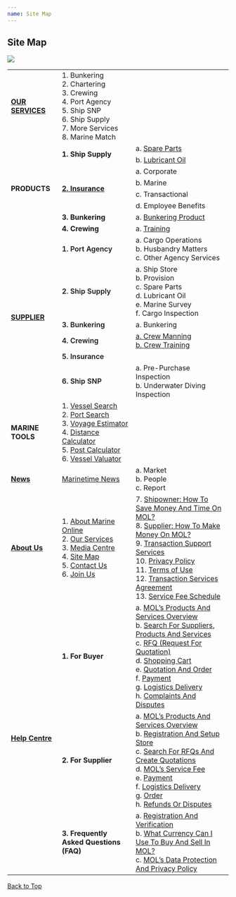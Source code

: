 ```yaml
---
name: Site Map
---
```


## Site Map

![](https://bwec-file.oss-cn-hongkong.aliyuncs.com/cms/sitemap.jpg)

<table>
  <tr>
    <td><a href="https://aboutus.marineonline.com/docs/knowus/ourservices"><b>OUR SERVICES</b></a></td>
    <td>1. Bunkering <br>2. Chartering <br>3. Crewing <br>4. Port Agency <br>5. Ship SNP <br>6. Ship Supply <br>7. More Services <br>8. Marine Match</td>
    <td></td>
  </tr>
  <tr>
    <td rowspan="8"><b>PRODUCTS</b></td>
    <td rowspan="2"><b>1. Ship Supply</b></td>
    <td>a. <a href="https://www.marineonline.com/ship-supply/products?cateId=220388697768460300&catePid=220387843036413964&startPage=1">Spare Parts</a><br></td>
  </tr>
  <tr>
    <td>b. <a href="https://www.marineonline.com/ship-supply/products?cateId=220389456266395660&catePid=220387843069968396&startPage=1">Lubricant Oil</a></td>
  </tr>
  <tr>
    <td rowspan="4"><a href="https://www.marineonline.com/more-services/marine-services?cateId=220392223064195084&catePid=220385573699846156&startPage=1"><b>2. Insurance</b></td>
    <td>a. Corporate<br></td>
  </tr>
  <tr>
    <td>b. Marine</td>
  </tr>
  <tr>
    <td>c. Transactional</td>
  </tr>
  <tr>
    <td>d. Employee Benefits</td>
  </tr>
  <tr>
    <td><b>3. Bunkering</b></td>
    <td>a. <a href="https://www.marineonline.com/bunkering/services">Bunkering Product</a></td>
  </tr>
  <tr>
    <td><b>4. Crewing</b></td>
    <td>a. <a href="https://www.marineonline.com/crewing/training-courses?cateId=222845074709445633&startPage=1">Training</a></td>
  </tr>
  <tr>
    <td rowspan="6"><a href="https://www.marineonline.com/company/search?bizType=supplier"><b>SUPPLIER</b></a></td>
    <td><span style="font-weight:600">1. Port Agency</span></td>
    <td>a. Cargo Operations<br>b. Husbandry Matters<br>c. Other Agency Services</td>
  </tr>
  <tr>
    <td><span style="font-weight:600">2. Ship Supply</span></td>
    <td>a. Ship Store<br>b. Provision<br>c. Spare Parts<br>d. Lubricant Oil<br>e. Marine Survey<br>f. Cargo Inspection</td>
  </tr>
  <tr>
    <td><span style="font-weight:600">3. Bunkering</span></td>
    <td>a. Bunkering</td>
  </tr>
  <tr>
    <td><span style="font-weight:600">4. Crewing</span></td>
    <td><a href="http://www.marineonline.com/company/search?bizType=manning_agency&category=CWMAN">a. Crew Manning</a><br><a href="https://www.marineonline.com/company/search?name=training">b. Crew Training</a></td>
  </tr>
  <tr>
    <td><span style="font-weight:600">5. Insurance</span></td>
    <td></td>
  </tr>
  <tr>
    <td><span style="font-weight:600">6. Ship SNP</span></td>
    <td>a. Pre-Purchase Inspection<br>b. Underwater Diving Inspection</td>
  </tr>
  <tr>
    <td><b>MARINE TOOLS</b></td>
    <td>1. <a href="https://www.marineonline.com/tools/vessel-search">Vessel Search</a><br>2. <a href="https://www.marineonline.com/tools/port-search">Port Search</a><br>3. <a href="https://www.marineonline.com/tools/voyage-estimator">Voyage Estimator</a><br>4. <a href="https://www.marineonline.com/tools/distance-calculator">Distance Calculator</a><br>5. <a href="https://www.marineonline.com/tools/port-cost-calculator">Post Calculator</a><br>6. <a href="https://www.marineonline.com/tools/vessel-valuator">Vessel Valuator</a></td>
    <td></td>
  </tr>
  <tr>
    <td><b><a href="https://www.marineonline.com/maritime-news">News</a></b></td>
    <td><a href="https://www.marineonline.com/maritime-news">Marinetime News</a></td>
    <td>a. Market<br>b. People<br>c. Report</td>
  </tr>
  <tr>
    <td><b><a href="https://aboutus.marineonline.com/docs/knowus/aboutus">About Us</a></b></td>
    <td>1. <a href="https://aboutus.marineonline.com/docs/knowus/aboutus">About Marine Online</a><br>2. <a href="https://aboutus.marineonline.com/docs/knowus/ourservices">Our Services</a><br>3. <a href="https://aboutus.marineonline.com/docs/knowus/mediacentre">Media Centre</a><br>4. <a href="https://aboutus.marineonline.com/docs/knowus/sitemap">Site Map</a><br>5. <a href="https://aboutus.marineonline.com/docs/connect/contactus">Contact Us</a><br>6. <a href="https://aboutus.marineonline.com/docs/connect/joinus">Join Us</a><br></td>
    <td>7. <a href="https://aboutus.marineonline.com/docs/business/business_shipowner">Shipowner: How To Save Money And Time On MOL?</a><br>8. <a href="https://aboutus.marineonline.com/docs/business/business_supplier">Supplier: How To Make Money On MOL?</a><br>9. <a href="https://aboutus.marineonline.com/docs/business/business_support">Transaction Support Services</a><br>10. <a href="https://aboutus.marineonline.com/docs/terms/policy">Privacy Policy</a><br>11. <a href="https://aboutus.marineonline.com/docs/terms/tnc">Terms of Use</a><br>12. <a href="https://aboutus.marineonline.com/docs/terms/agreement">Transaction Services Agreement </a><br>13. <a href="https://aboutus.marineonline.com/docs/terms/fee">Service Fee Schedule</a><br>
  </tr>
  <tr>
    <td rowspan="3"><b><a href="https://docs.marineonline.com/docs">Help Centre</a></b></td>
    <td><span style="font-weight:bold">1. For Buyer</span></td>
    <td>a. <a href="https://docs.marineonline.com/docs/buyer/mol_prod_ser_overview">MOL’s Products And Services Overview</a><br>b. <a href="https://docs.marineonline.com/docs/buyer/search_sup_prod_ser">Search For Suppliers, Products And Services</a><br>c. <a href="https://docs.marineonline.com/docs/buyer/rfq">RFQ (Request For Quotation)</a><br>d. <a href="https://docs.marineonline.com/docs/buyer/shopping_cart">Shopping Cart</a><br>e. <a href="https://docs.marineonline.com/docs/buyer/quotation_and_order">Quotation And Order</a><br>f. <a href="https://docs.marineonline.com/docs/buyer/payment">Payment</a><br>g. <a href="https://docs.marineonline.com/docs/buyer/logistics_delivery">Logistics Delivery</a><br>h. <a href="https://docs.marineonline.com/docs/buyer/complaints_and_disputes">Complaints And Disputes</a></td>
  </tr>
  <tr>
    <td><span style="font-weight:bold">2. For Supplier</span></td>
    <td>a. <a href="https://docs.marineonline.com/docs/supplier/mol_prod_ser_overview">MOL’s Products And Services Overview</a><br>b. <a href="https://docs.marineonline.com/docs/supplier/register_setup_store">Registration And Setup Store</a><br>c. <a href="https://docs.marineonline.com/docs/supplier/search_rfqs_create_quotations">Search For RFQs And Create Quotations</a><br>d. <a href="https://docs.marineonline.com/docs/supplier/mol_service_fee">MOL’s Service Fee</a><br>e. <a href="https://docs.marineonline.com/docs/supplier/payment">Payment</a><br>f. <a href="https://docs.marineonline.com/docs/supplier/logistics_delivery">Logistics Delivery</a><br>g. <a href="https://docs.marineonline.com/docs/supplier/order">Order</a><br>h. <a href="https://docs.marineonline.com/docs/supplier/refunds_disputes">Refunds Or Disputes</a></td>
  </tr>
  <tr>
    <td><span style="font-weight:bold">3. Frequently Asked Questions (FAQ)</span></td>
    <td>a. <a href="https://docs.marineonline.com/docs/faq/reg_verify">Registration And Verification</a><br>b. <a href="https://docs.marineonline.com/docs/faq/currency_mol">What Currency Can I Use To Buy And Sell In MOL?</a><br>c. <a href="https://docs.marineonline.com/docs/faq/mol_data_protection_privacy">MOL’s Data Protection And Privacy Policy</a></td>
  </tr>
</table>

  [Back to Top](sitemap#)
